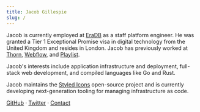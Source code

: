```yaml
---
title: Jacob Gillespie
slug: /
---
```


Jacob is currently employed at [EraDB](http://eradb.com/) as a staff platform engineer. He was granted a Tier 1 Exceptional Promise visa in digital technology from the United Kingdom and resides in London. Jacob has previously worked at [Thorn](https://thorn.org), [Webflow](https://webflow.com), and [Playlist](https://www.playlist.com/).

Jacob's interests include application infrastructure and deployment, full-stack web development, and compiled languages like Go and Rust.

Jacob maintains the [Styled Icons](https://github.com/jacobwgillespie/styled-icons) open-source project and is currently developing next-generation tooling for managing infrastructure as code.

[GitHub](https://github.com/jacobwgillespie) · [Twitter](https://twitter.com/jacobwgillespie) · [Contact](mailto:jacobwgillespie@gmail.com)
